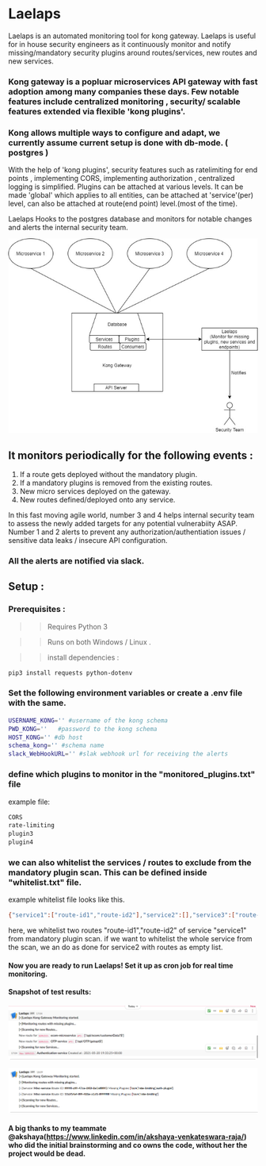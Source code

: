 # Laelaps
Laelaps is an automated monitoring tool for kong gateway. Laelaps is useful for in house security engineers as it continuously monitor and notify missing/mandatory security plugins around routes/services, new routes and new services. 

### Kong gateway is a popluar microservices API gateway with fast adoption among many companies these days. Few notable features include centralized monitoring , security/ scalable features extended via flexible 'kong plugins'.

### Kong allows multiple ways to configure and adapt, we currently assume current setup is done with db-mode. ( postgres )

 With the help of 'kong plugins', security features such as ratelimiting for end points , implementing CORS, implementing authorization , centralized logging is simplified. Plugins can be attached at various levels. It can be made 'global' which applies to all entities, can be attached at 'service'(per) level, can also be attached at route(end point) level.(most of the time). 
 
 Laelaps Hooks to the postgres database and monitors for notable changes and alerts the internal security team.
 
 ![Laelaps](/images/LaelapsArch.jpg)
 
 
 ## It monitors periodically for the following events :
 
 1. If a route gets deployed without the mandatory plugin.
 2. If a mandatory plugins is removed from the existing routes.
 3. New micro services deployed on the gateway.
 4. New routes defined/deployed onto any service.

In this fast moving agile world, number 3 and 4 helps internal security team to assess the newly added targets for any potential vulnerabiity ASAP. Number 1 and 2 alerts to prevent any authorization/authentiation issues / sensitive data leaks / insecure API configuration.

### All the alerts are notified via slack. 

## Setup :

### Prerequisites :

>> Requires Python 3

>> Runs on both Windows / Linux .

>> install dependencies :
```bash
pip3 install requests python-dotenv
```

### Set the following environment variables  or create a .env file with the same.
```bash
USERNAME_KONG='' #username of the kong schema
PWD_KONG=''   #password to the kong schema
HOST_KONG='' #db host
schema_kong='' #schema name
slack_WebHookURL='' #slak webhook url for receiving the alerts
```
### define which plugins to monitor in the "monitored_plugins.txt" file
example file: 
```bash
CORS
rate-limiting
plugin3
plugin4
```
### we can also whitelist the services / routes to exclude from the mandatory plugin scan. This can be defined inside "whitelist.txt" file.
example whitelist file looks like this.
```bash
{"service1":["route-id1","route-id2"],"service2":[],"service3":["route-id3"]}
```
here, we whitelist two routes "route-id1","route-id2" of service "service1" from mandatory plugin scan. if we want to whitelist the whole service from the scan, we an do as done for service2 with routes as empty list.

#### Now you are ready to run Laelaps! Set it up as cron job for real time monitoring.

#### Snapshot of test results:

![Laelaps](/images/Laelaps4.PNG)

![Laelaps](/images/Laelaps5.PNG)

#### A big thanks to my teammate @akshaya(https://www.linkedin.com/in/akshaya-venkateswara-raja/) who did the initial brainstorming and co owns the code, without her the project would be dead.
